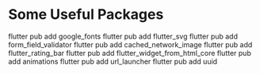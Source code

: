 # Some Useful Packages

flutter pub add google_fonts
flutter pub add flutter_svg
flutter pub add form_field_validator
flutter pub add cached_network_image
flutter pub add flutter_rating_bar
flutter pub add flutter_widget_from_html_core
flutter pub add animations
flutter pub add url_launcher
flutter pub add uuid